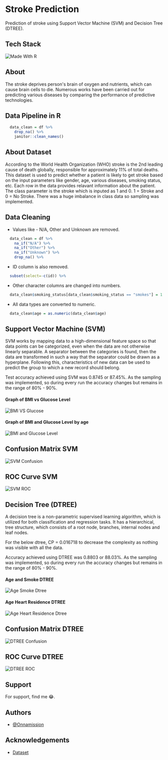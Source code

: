 # Stroke Prediction

Prediction of stroke using Support Vector Machine (SVM) and Decision Tree (DTREE).

## Tech Stack

![Made With R](https://img.shields.io/badge/Made%20with-R-red?style=for-the-badge&logo=R)

## About

The stroke deprives person's brain of oxygen and nutrients, which can cause brain cells to die. Numerous works have been carried out for predicting various diseases by comparing the performance of predictive technologies.

## Data Pipeline in R

```r
  data_clean = df %>%
    drop_na() %>%
    janitor::clean_names()
```

## About Dataset

According to the World Health Organization (WHO) stroke is the 2nd leading cause of death globally, responsible for approximately 11% of total deaths.
This dataset is used to predict whether a patient is likely to get stroke based on the input parameters like gender, age, various diseases, smoking status, etc. Each row in the data provides relavant information about the patient.
The class parameter is the stroke which is inputed as 1 and 0. 1 = Stroke and 0 = No Stroke. There was a huge imbalance in class data so sampling was implemented.

## Data Cleaning

 - Values like - N/A, Other and Unknown are removed.
```r
  data_clean = df %>%
    na_if("N/A") %>%
    na_if("Other") %>%
    na_if("Unknown") %>%
    drop_na() %>%
```
 - ID column is also removed.
```r
  subset(select=-c(id)) %>%
```
 - Other character columns are changed into numbers.
```r
  data_clean$smoking_status[data_clean$smoking_status == "smokes"] = 1
```
 - All data types are converted to numeric.
```r
  data_clean$age = as.numeric(data_clean$age)
```

## Support Vector Machine (SVM)

SVM works by mapping data to a high-dimensional feature space so that data points can be categorized, even when the data are not otherwise linearly separable. A separator between the categories is found, then the data are transformed in such a way that the separator could be drawn as a hyperplane. Following this, characteristics of new data can be used to predict the group to which a new record should belong.

Test accuracy achieved using SVM was 0.8745 or 87.45%. As the sampling was implemented, so during every run the accuracy changes but remains in the range of 80% - 90%. 

#### Graph of BMI vs Glucose Level

![BMI VS Glucose](Results/bmi_glu.png)

#### Graph of BMI and Glucose Level by age

![BMI and Glucose Level](Results/Rplot.png)

## Confusion Matrix SVM

![SVM Confusion](Results/svm_confmatrix.png)

## ROC Curve SVM 

![SVM ROC](Results/svm_roc.png)

## Decision Tree (DTREE)

A decision tree is a non-parametric supervised learning algorithm, which is utilized for both classification and regression tasks. It has a hierarchical, tree structure, which consists of a root node, branches, internal nodes and leaf nodes.

For the below dtree, CP = 0.016718 to decrease the complexity as nothing was visible with all the data.

Accuracy achieved using DTREE was 0.8803 or 88.03%. As the sampling was implemented, so during every run the accuracy changes but remains in the range of 80% - 90%.

#### Age and Smoke DTREE

![Age Smoke Dtree](Results/age_smoke_dtree.png)

#### Age Heart Residence DTREE

![Age Heart Residence Dtree](Results/age_heart_residence_dtree.png)

## Confusion Matrix DTREE

![DTREE Confusion](Results/dtree_confmatrix.png)

## ROC Curve DTREE

![DTREE ROC](Results/dtree_roc.png)

## Support

For support, find me 😂.

## Authors

- [@Onnamission](https://www.github.com/Onnamission)

## Acknowledgements

 - [Dataset](https://www.kaggle.com/datasets/fedesoriano/stroke-prediction-dataset)
